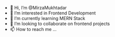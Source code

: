 - 👋 Hi, I’m @MirzaMukhtadar
- 👀 I’m interested in Frontend Development
- 🌱 I’m currently learning MERN Stack
- 💞️ I’m looking to collaborate on frontend projects
- 📫 How to reach me ...

<!---
MirzaMukhtadar/MirzaMukhtadar is a ✨ special ✨ repository because its `README.md` (this file) appears on your GitHub profile.
You can click the Preview link to take a look at your changes.
--->
